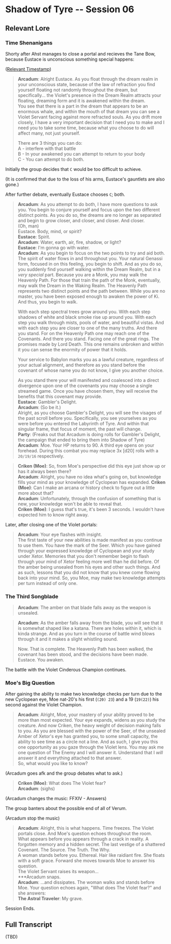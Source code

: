 # Shadow of Tyre -- Session 06

## Relevant Lore

### Time Shenanigans

Shorty after Ahst manages to close a portal and recieves the Tane Bow, because Eustace is unconscious something special happens:

([Relevant Timestamp](https://youtu.be/PAitBR6ajiI?t=5671))

> **Arcadum**: Alright Eustace. As you float through the dream realm in your unconscious state, because of the law of refraction you find yourself floating not randomly throughout the dream, but specifically... the Violet's presence in the Dream Realm attracts your floating, dreaming form and it is awakened within the dream.<br>
You see that there is a part in the dream that appears to be an enormous whale, and within the mouth of that dream you can see a Violet Servant facing against more refracted souls. As you drift more closely, I have a very important decision that I need you to make and I need you to take some time, because what you choose to do will affect many, not just yourself.
>
> There are 3 things you can do:<br>
A - interfere with that battle<br>
B - In your awakened you can attempt to return to your body<br>
C - You can attempt to do both.<br>

Initially the group decides that `C` would be too difficult to achieve.

(It is confirmed that due to the loss of his arms, Eustace's gauntlets are also gone.)

After further debate, eventually Eustace chooses `C`; both.

> **Arcadum**: As you attempt to do both, I have more questions to ask you. You begin to conjure yourself and focus upon the two different distinct points. As you do so, the dreams are no longer as separated and begin to grow closer, and closer, and closer. And closer.<br>
(Oh, man)<br>
Eustace. Body, mind, or spirit?<br>
**Eustace**: Spirit.<br>
**Arcadum**: Water, earth, air, fire, shadow, or light?<br>
**Eustace**: I'm gonna go with water.<br>
**Arcadum**: As you begin to focus on the two points to try and aid both. The spirit of water flows in and throughout you. Your natural Genassi form, focused in on this feeling, you begin to shift. And as you do so, you suddenly find yourself walking within the Dream Realm, but in a *very special* part. Because you are a Monk, you may walk the Heavenly Path. For those that train the path of the Monk, eventually, may walk the Dream in the Waking Realm. The Heavenly Path represents two distinct points and the path between. While you are no master, you have been exposed enough to awaken the power of Ki. And thus, you begin to walk.
>
> With each step spectral trees grow around you. With each step shadows of white and black smoke rise up around you. With each step you walk through mists, pools of water, and beautiful vistas. And with each step you are closer to one of the many truths. And there you stand. For on the Heavenly Path one may reach one of the Covenants. And there you stand. Facing one of the great rings. The promises made by Lord Death. This one remains unbroken and within it you can sense the enormity of power that it holds.
>
> Your service to Babylon marks you as a lawful creature, regardless of your actual alignment, and therefore as you stand before the covenant of whose name you do not know, I give you another choice.
>
> As you stand there your will manifested and coalesced into a direct divergence upon one of the covenants you may choose a single streamed game. Once you have chosen them, they will receive the benefits that this covenant may provide.<br>
**Eustace**: Gambler's Delight.<br>
**Arcadum**: (So be it.)<br>
Alright, as you choose Gambler's Delight, you will see the visages of the past scroll before you. Specifically, you see yourselves as you were before you entered the Labyrinth of Tyre. And within that singular frame, that focus of moment, the past will change.<br>
**Party**: (Freaks out that Arcadum is doing rolls for Gambler's Delight, the campaign that ended to bring them into Shadow of Tyre)<br>
**Arcadum**: Moe. Your HP returns to 90. A third eye opens on your forehead. During this combat you may replace 3x [d20] rolls with a `20/19/16` respectively.<br>

> **Criken (Moe)**: So, from Moe's perspective did this eye just show up or has it always been there?<br>
**Arcadum**: Alright, you have no idea what's going on, but knowledge fills your mind as your knowledge of Cyclopean has expanded.
**Criken (Moe)**: Can I make an arcana or history check to figure out a little more about that?<br>
**Arcadum**: Unfortunately, through the confusion of something that is new, your knowledge won't be able to reveal that.<br>
**Criken (Moe)**: I guess that's true, it's been 3 seconds. I wouldn't have expected him to know right away.

Later, after closing one of the Violet portals:
> **Arcadum**: Your eye flashes with insight.<br>
The first taste of your new abilities is made manifest as you continue to use them. You have the mark of the Seer. Which you have gained through your expressed knowledge of Cyclopean and your study under Xetor. Memories that you don't remember begin to flash through your mind of Xetor feeling more well than he did before. Of the amber being unsealed from his eyes and other such things. And as such, lessons that you did not know that you knew come flowing back into your mind. So, you Moe, may make two knowledge attempts per turn instead of only one.


### The Third Songblade

> **Arcadum**: The amber on that blade falls away as the weapon is unsealed.

> **Arcadum**: As the amber falls away from the blade, you will see that it is somewhat shaped like a katana. There are holes within it, which is kinda strange. And as you turn in the course of battle wind blows through it and it makes a slight whistling sound.
>
> Now. That is complete. The Heavenly Path has been walked, the covenant has been stood, and the decisions have been made.<br>
Eustace. You awaken.

The battle with the Violet Cinderous Champion continues.

### Moe's Big Question

After gaining the ability to make two knowledge checks per turn due to the new Cyclopean eye, Moe nat-20's his first (`(20) 23`) and a 19 (`19(22)`) his second against the Violet Champion.

> **Arcadum**: Alright, Moe, your mastery of your ability proved to be more than most expected. Your eye expands, widens as you study the creature. And now Criken, the heavy weight of decision making falls to you. As you are blessed with the power of the Seer, of the unsealed Amber of Xetor's eye has granted you, to some small capacity, the ability to see time as a circle not a line. And as such, I give you this one opportunity as you gaze through the Violet lens. You may ask me one question of The Enemy and I will answer it. Understand that I *will* answer it and everything attached to that answer.<br>
So, what would you like to know?

(Arcadum goes afk and the group debates what to ask.)

> **Criken (Moe)**: What does The Violet fear?<br>
**Arcadum**: (sighs)

(Arcadum changes the music: FFXIV - Answers)

The group banters about the possible end of all of Verum.

(Arcadum stop the music)

> **Arcadum**: Alright, this is what happens. Time freezes. The Violet portals close. And Moe's question echoes throughout the room.<br>
What appears before you appears through a crack in reality. A forgotten memory and a hidden secret. The last vestige of a shattered Covenant. The Source. The Truth. The Why.<br>
A woman stands before you. Ethereal. Hair like raidiant fire. She floats with a soft grace. Forward she moves towards Moe to answer his question.<br>
The Violet Servant raises its weapon...<br>
***Arcadum snaps.<br>
**Arcadum**: ...and dissipates. The woman walks and stands before Moe. Your question echoes again, "What does The Violet fear?" and she answers:<br>
> **The Astral Traveler**: My grave.

Session Ends.

## Full Transcript

(TBD)
